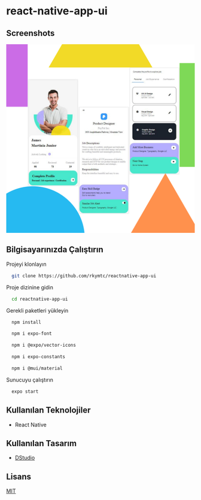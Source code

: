 # react-native-app-ui

## Screenshots

![](./img/1.png)

## Bilgisayarınızda Çalıştırın

Projeyi klonlayın

```bash
  git clone https://github.com/rkymtc/reactnative-app-ui
```

Proje dizinine gidin

```bash
  cd reactnative-app-ui
```

Gerekli paketleri yükleyin

```bash
  npm install
```
```bash
  npm i expo-font
```
```bash
  npm i @expo/vector-icons
```
```bash
  npm i expo-constants
```
```bash
  npm i @mui/material
```

Sunucuyu çalıştırın

```bash
  expo start
```

  
## Kullanılan Teknolojiler

- React Native 


## Kullanılan Tasarım

- [DStudio](https://dribbble.com/shots/15458358-App-Ui)
 
## Lisans

[MIT](https://choosealicense.com/licenses/mit/)
